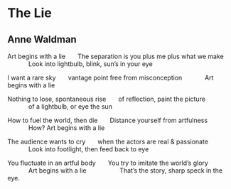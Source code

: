 # The Lie
## Anne Waldman
Art begins with a lie
      The separation is you plus me plus what we make
            Look into lightbulb, blink, sun’s in your eye

I want a rare sky
      vantage point free from misconception
            Art begins with a lie

Nothing to lose, spontaneous rise
      of reflection, paint the picture
            of a lightbulb, or eye the sun

How to fuel the world, then die
      Distance yourself from artfulness
            How? Art begins with a lie

The audience wants to cry
      when the actors are real & passionate
            Look into footlight, then feed back to eye

You fluctuate in an artful body
      You try to imitate the world’s glory
            Art begins with a lie
                  That’s the story, sharp speck in the eye.